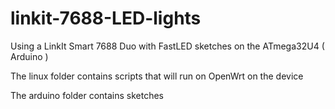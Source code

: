 # linkit-7688-LED-lights
Using a LinkIt Smart 7688 Duo with FastLED sketches on the ATmega32U4 ( Arduino )

The linux folder contains scripts that will run on OpenWrt on the device

The arduino folder contains sketches
